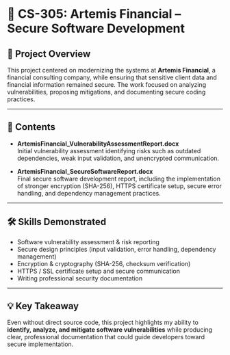 # 🔐 CS-305: Artemis Financial – Secure Software Development

## 📖 Project Overview
This project centered on modernizing the systems at **Artemis Financial**, a financial consulting company, while ensuring that sensitive client data and financial information remained secure. The work focused on analyzing vulnerabilities, proposing mitigations, and documenting secure coding practices.

---

## 📂 Contents
- **ArtemisFinancial_VulnerabilityAssessmentReport.docx**  
  Initial vulnerability assessment identifying risks such as outdated dependencies, weak input validation, and unencrypted communication.  

- **ArtemisFinancial_SecureSoftwareReport.docx**  
  Final secure software development report, including the implementation of stronger encryption (SHA-256), HTTPS certificate setup, secure error handling, and dependency management practices.  

---

## 🛠 Skills Demonstrated
- Software vulnerability assessment & risk reporting  
- Secure design principles (input validation, error handling, dependency management)  
- Encryption & cryptography (SHA-256, checksum verification)  
- HTTPS / SSL certificate setup and secure communication  
- Writing professional security documentation  

---

## 💡 Key Takeaway
Even without direct source code, this project highlights my ability to **identify, analyze, and mitigate software vulnerabilities** while producing clear, professional documentation that could guide developers toward secure implementation.
